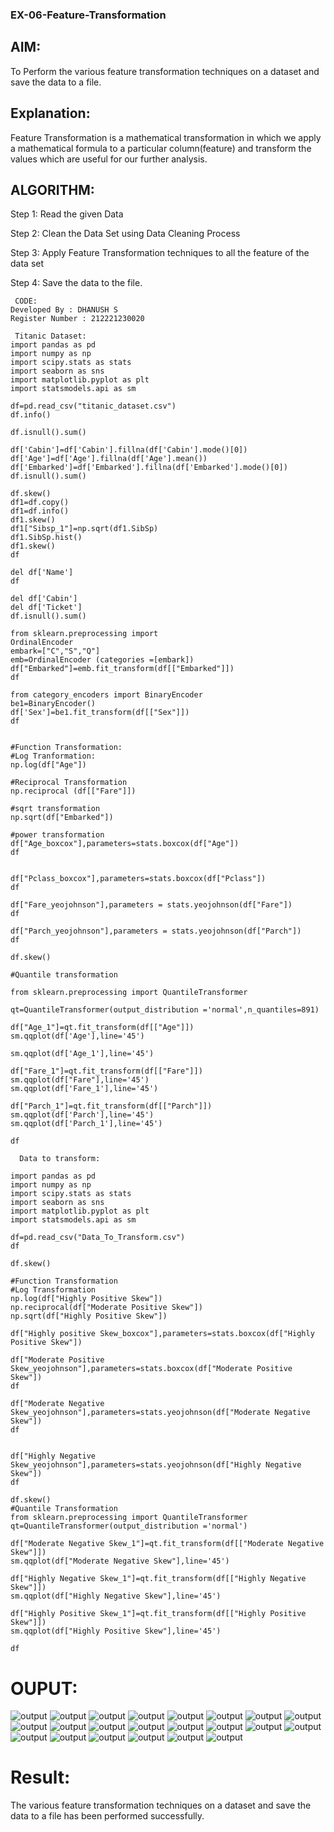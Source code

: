 
### EX-06-Feature-Transformation

## AIM:
To Perform the various feature transformation techniques on a dataset and save the data to a file.

## Explanation:
Feature Transformation is a mathematical transformation in which we apply a mathematical formula to a particular column(feature) and transform the values which are useful for our further analysis.

## ALGORITHM:

Step 1:
Read the given Data

Step 2:
Clean the Data Set using Data Cleaning Process

Step 3:
Apply Feature Transformation techniques to all the feature of the data set

Step 4:
Save the data to the file.

```
 CODE:
Developed By : DHANUSH S
Register Number : 212221230020

 Titanic Dataset:
import pandas as pd
import numpy as np
import scipy.stats as stats
import seaborn as sns
import matplotlib.pyplot as plt
import statsmodels.api as sm

df=pd.read_csv("titanic_dataset.csv")
df.info()

df.isnull().sum()

df['Cabin']=df['Cabin'].fillna(df['Cabin'].mode()[0])
df['Age']=df['Age'].fillna(df['Age'].mean())
df['Embarked']=df['Embarked'].fillna(df['Embarked'].mode()[0])
df.isnull().sum()

df.skew()
df1=df.copy()
df1=df.info()
df1.skew()
df1["Sibsp_1"]=np.sqrt(df1.SibSp)
df1.SibSp.hist()
df1.skew()
df

del df['Name']
df

del df['Cabin']
del df['Ticket']
df.isnull().sum()

from sklearn.preprocessing import
OrdinalEncoder
embark=["C","S","Q"]
emb=OrdinalEncoder (categories =[embark])
df["Embarked"]=emb.fit_transform(df[["Embarked"]])
df

from category_encoders import BinaryEncoder
be1=BinaryEncoder()
df['Sex']=be1.fit_transform(df[["Sex"]])
df


#Function Transformation:
#Log Tranformation:
np.log(df["Age"])

#Reciprocal Transformation
np.reciprocal (df[["Fare"]])

#sqrt transformation
np.sqrt(df["Embarked"])

#power transformation
df["Age_boxcox"],parameters=stats.boxcox(df["Age"])
df


df["Pclass_boxcox"],parameters=stats.boxcox(df["Pclass"])
df

df["Fare_yeojohnson"],parameters = stats.yeojohnson(df["Fare"])
df

df["Parch_yeojohnson"],parameters = stats.yeojohnson(df["Parch"])
df

df.skew()

#Quantile transformation

from sklearn.preprocessing import QuantileTransformer

qt=QuantileTransformer(output_distribution ='normal',n_quantiles=891)

df["Age_1"]=qt.fit_transform(df[["Age"]])
sm.qqplot(df['Age'],line='45')

sm.qqplot(df['Age_1'],line='45')

df["Fare_1"]=qt.fit_transform(df[["Fare"]])
sm.qqplot(df["Fare"],line='45')
sm.qqplot(df['Fare_1'],line='45')

df["Parch_1"]=qt.fit_transform(df[["Parch"]])
sm.qqplot(df['Parch'],line='45')
sm.qqplot(df['Parch_1'],line='45')

df
```
````
  Data to transform:

import pandas as pd
import numpy as np
import scipy.stats as stats
import seaborn as sns
import matplotlib.pyplot as plt
import statsmodels.api as sm

df=pd.read_csv("Data_To_Transform.csv")
df

df.skew()

#Function Transformation 
#Log Transformation 
np.log(df["Highly Positive Skew"])
np.reciprocal(df["Moderate Positive Skew"])
np.sqrt(df["Highly Positive Skew"])

df["Highly positive Skew_boxcox"],parameters=stats.boxcox(df["Highly Positive Skew"])

df["Moderate Positive Skew_yeojohnson"],parameters=stats.boxcox(df["Moderate Positive Skew"])
df

df["Moderate Negative Skew_yeojohnson"],parameters=stats.yeojohnson(df["Moderate Negative Skew"])
df


df["Highly Negative Skew_yeojohnson"],parameters=stats.yeojohnson(df["Highly Negative Skew"])
df

df.skew()
#Quantile Transformation 
from sklearn.preprocessing import QuantileTransformer
qt=QuantileTransformer(output_distribution ='normal')

df["Moderate Negative Skew_1"]=qt.fit_transform(df[["Moderate Negative Skew"]])
sm.qqplot(df["Moderate Negative Skew"],line='45')

df["Highly Negative Skew_1"]=qt.fit_transform(df[["Highly Negative Skew"]])
sm.qqplot(df["Highly Negative Skew"],line='45')

df["Highly Positive Skew_1"]=qt.fit_transform(df[["Highly Positive Skew"]])
sm.qqplot(df["Highly Positive Skew"],line='45')

df
````
# OUPUT:
![output](fox1.png)
![output](fox2.png)
![output](fox3.png)
![output](fox4.png)
![output](fox5.png)
![output](fox6.png)
![output](fox7.png)
![output](fox8.png)
![output](fox9.png)
![output](fox10.png)
![output](fox11.png)
![output](fox12.png)
![output](fox13.png)
![output](fox14.png)
![output](fox15.png)
![output](fox16.png)
![output](fox17.png)
![output](fox18.png)
![output](fox19.png)
![output](fox20.png)
![output](fox21.png)
![output](fox21.png)

# Result:
The various feature transformation techniques on a dataset and save the data to a file has been performed successfully.